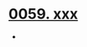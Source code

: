 # [0059. xxx](https://github.com/Tdahuyou/TNotes.react/tree/main/0059.%20xxx)

<!-- region:toc -->


- 

<!-- endregion:toc -->
